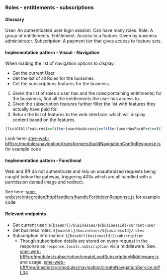 ### Roles - entitlements - subscriptions

#### Glossary
  User: An authenticated user login session. Can have many roles.
  Role: A group of entitlements.
  Entitlement: Access to a feature. Given by business administrator.
  Subscription: A payment tier that gives access to feature sets.

#### Implementation pattern - Visual - Navigation
   When loading the list of navigation options to display:

   - Get the current User.
   - Get the list of all Roles for the buissines. 
   - Get the subscriptions features for the business.

   1. Given the list of roles a user has and the roles(containing entitlments) for the bussiness, find all the entitlements the user has access to.
   2. Given the subscription features further filter the list with features they actually have paid for.
   3. Return the list of features to the web interface. which will display content based on the features.
```js
[listOfAllFeatures]=>filter(userHasAccess)=>filter(userHasPaidFor)=>filter(n)=[smallerListOfFeatures]
```

  Look here: [sme-web-bff/src/modules/navigation/transformers/buildNavigationConfigResponse.js](https://github.com/MYOB-Technology/sme-web-bff/tree/master/src/modules/navigation/transformers/buildNavigationConfigResponse.js) for example code
  
#### Implementation pattern - Functional
  Web and Bff do not authenticate and rely on unauthroized requests being caught below the gateway, triggering 403s which are all handled with a permission denied image and redirect. 
   
  See here: [sme-web/src/integration/httpHandlers/handleForbiddenResponse.js](https://github.com/MYOB-Technology/sme-web/tree/master/src/integration/httpHandlers/handleResponse.js#L18) for example code

#### Relevant endpoints
  - Get current user: `${baseUrl}/businesses/${businessId}/current-user`
  - Get business roles: `${baseUrl}/businesses/${businessId}/roles`
  - Subscription information: `${baseUrl(businessId)}/subscription` 
    - Though subscription details are stored on every request in the response as `response.locals.subscription` via a middleware. See: [sme-web-bff/src/modules/subscription/createLoadSubscriptionMiddleware.js](https://github.com/MYOB-Technology/sme-web-bff/tree/master/src/modules/subscription/createLoadSubscriptionMiddleware.js) and usage: [sme-web-bff/tree/master/src/modules/navigation/createNavigationService.js#L34](https://github.com/MYOB-Technology/sme-web-bff/tree/master/src/modules/navigation/createNavigationService.js#L34)
